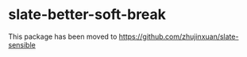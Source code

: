 # slate-better-soft-break

This package has been moved to https://github.com/zhujinxuan/slate-sensible
